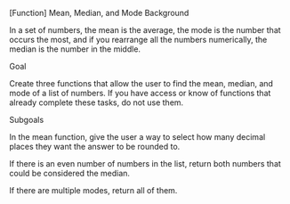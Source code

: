 [Function] Mean, Median, and Mode
Background

In a set of numbers, the mean is the average, the mode is the number that occurs the most, and if you rearrange all the numbers numerically, the median is the number in the middle.

Goal

Create three functions that allow the user to find the mean, median, and mode of a list of numbers. If you have access or know of functions that already complete these tasks, do not use them.

Subgoals

In the mean function, give the user a way to select how many decimal places they want the answer to be rounded to.

If there is an even number of numbers in the list, return both numbers that could be considered the median.

If there are multiple modes, return all of them.